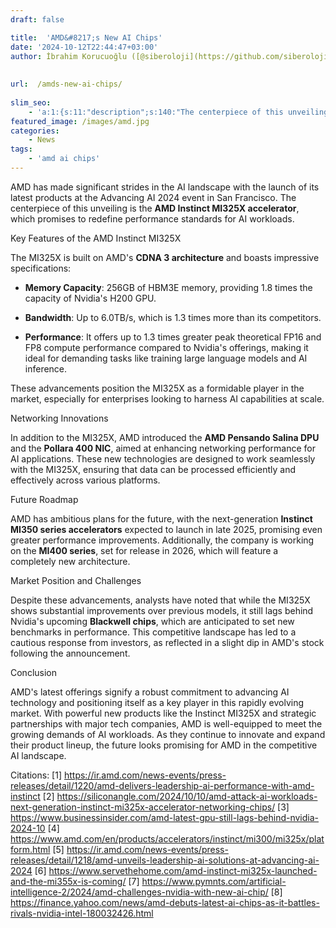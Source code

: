```yaml
---
draft: false

title:  'AMD&#8217;s New AI Chips'
date: '2024-10-12T22:44:47+03:00'
author: İbrahim Korucuoğlu ([@siberoloji](https://github.com/siberoloji))
 
 
url:  /amds-new-ai-chips/
 
slim_seo:
    - 'a:1:{s:11:"description";s:140:"The centerpiece of this unveiling is the AMD Instinct MI325X accelerator, which promises to redefine performance standards for AI workloads.";}'
featured_image: /images/amd.jpg
categories:
    - News
tags:
    - 'amd ai chips'
---
```



AMD has made significant strides in the AI landscape with the launch of its latest products at the Advancing AI 2024 event in San Francisco. The centerpiece of this unveiling is the **AMD Instinct MI325X accelerator**, which promises to redefine performance standards for AI workloads.



Key Features of the AMD Instinct MI325X



The MI325X is built on AMD's **CDNA 3 architecture** and boasts impressive specifications:


* **Memory Capacity**: 256GB of HBM3E memory, providing 1.8 times the capacity of Nvidia's H200 GPU.

* **Bandwidth**: Up to 6.0TB/s, which is 1.3 times more than its competitors.

* **Performance**: It offers up to 1.3 times greater peak theoretical FP16 and FP8 compute performance compared to Nvidia's offerings, making it ideal for demanding tasks like training large language models and AI inference.




These advancements position the MI325X as a formidable player in the market, especially for enterprises looking to harness AI capabilities at scale.



Networking Innovations



In addition to the MI325X, AMD introduced the **AMD Pensando Salina DPU** and the **Pollara 400 NIC**, aimed at enhancing networking performance for AI applications. These new technologies are designed to work seamlessly with the MI325X, ensuring that data can be processed efficiently and effectively across various platforms.



Future Roadmap



AMD has ambitious plans for the future, with the next-generation **Instinct MI350 series accelerators** expected to launch in late 2025, promising even greater performance improvements. Additionally, the company is working on the **MI400 series**, set for release in 2026, which will feature a completely new architecture.



Market Position and Challenges



Despite these advancements, analysts have noted that while the MI325X shows substantial improvements over previous models, it still lags behind Nvidia's upcoming **Blackwell chips**, which are anticipated to set new benchmarks in performance. This competitive landscape has led to a cautious response from investors, as reflected in a slight dip in AMD's stock following the announcement.



Conclusion



AMD's latest offerings signify a robust commitment to advancing AI technology and positioning itself as a key player in this rapidly evolving market. With powerful new products like the Instinct MI325X and strategic partnerships with major tech companies, AMD is well-equipped to meet the growing demands of AI workloads. As they continue to innovate and expand their product lineup, the future looks promising for AMD in the competitive AI landscape.



Citations: [1] https://ir.amd.com/news-events/press-releases/detail/1220/amd-delivers-leadership-ai-performance-with-amd-instinct [2] https://siliconangle.com/2024/10/10/amd-attack-ai-workloads-next-generation-instinct-mi325x-accelerator-networking-chips/ [3] https://www.businessinsider.com/amd-latest-gpu-still-lags-behind-nvidia-2024-10 [4] https://www.amd.com/en/products/accelerators/instinct/mi300/mi325x/platform.html [5] https://ir.amd.com/news-events/press-releases/detail/1218/amd-unveils-leadership-ai-solutions-at-advancing-ai-2024 [6] https://www.servethehome.com/amd-instinct-mi325x-launched-and-the-mi355x-is-coming/ [7] https://www.pymnts.com/artificial-intelligence-2/2024/amd-challenges-nvidia-with-new-ai-chip/ [8] https://finance.yahoo.com/news/amd-debuts-latest-ai-chips-as-it-battles-rivals-nvidia-intel-180032426.html
